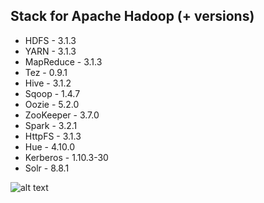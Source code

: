 ## Stack for Apache Hadoop (+ versions)

* HDFS - 3.1.3
* YARN - 3.1.3
* MapReduce - 3.1.3
* Tez - 0.9.1
* Hive - 3.1.2
* Sqoop - 1.4.7
* Oozie - 5.2.0
* ZooKeeper - 3.7.0
* Spark - 3.2.1
* HttpFS - 3.1.3
* Hue - 4.10.0
* Kerberos - 1.10.3-30
* Solr - 8.8.1

![alt text](https://www.google.com/url?sa=i&url=https%3A%2F%2Fwww.linkedin.com%2Fpulse%2Fapache-spark-hadoops-ecosystem-valdas-gylys&psig=AOvVaw0Xg8ZI1sMCsEgsbS90ydZI&ust=1742814931234000&source=images&cd=vfe&opi=89978449&ved=0CBQQjRxqFwoTCLCpxNmJoIwDFQAAAAAdAAAAABAE)
